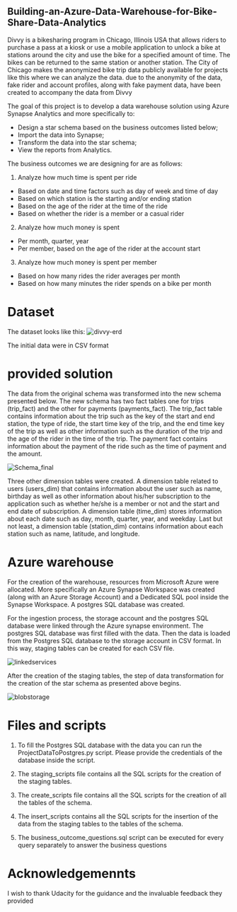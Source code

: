 ## Building-an-Azure-Data-Warehouse-for-Bike-Share-Data-Analytics

Divvy is a bikesharing program in Chicago, Illinois USA that allows riders to purchase a pass at a kiosk or use a mobile application to unlock a bike at stations around the city and use the bike for a specified amount of time. The bikes can be returned to the same station or another station. The City of Chicago makes the anonymized bike trip data publicly available for projects like this where we can analyze the data. due to the anonymity of the data, fake rider and account profiles, along with fake payment data, have been created to accompany the data from Divvy

The goal of this project is to develop a data warehouse solution using Azure Synapse Analytics and more specifically to:

- Design a star schema based on the business outcomes listed below;
- Import the data into Synapse;
- Transform the data into the star schema;
- View the reports from Analytics.

The business outcomes we are designing for are as follows:

1. Analyze how much time is spent per ride
- Based on date and time factors such as day of week and time of day
- Based on which station is the starting and/or ending station
- Based on the age of the rider at the time of the ride
- Based on whether the rider is a member or a casual rider
2. Analyze how much money is spent
- Per month, quarter, year
- Per member, based on the age of the rider at the account start
3. Analyze how much money is spent per member
- Based on how many rides the rider averages per month
- Based on how many minutes the rider spends on a bike per month

# Dataset

The dataset looks like this:
![divvy-erd](https://user-images.githubusercontent.com/46052843/216280192-1c628ef1-e66a-49e1-b33f-7a1a13611a3a.png)

The initial data were in CSV format

# provided solution

The data from the original schema was transformed into the new schema presented below. The new schema has two fact tables one for trips (trip_fact) and the other for payments (payments_fact). The trip_fact table contains information about the trip such as the key of the start and end station, the type of ride, the start time key of the trip, and the end time key of the trip as well as other information such as the duration of the trip and the age of the rider in the time of the trip. The payment fact contains information about the payment of the ride such as the time of payment and the amount.

![Schema_final](https://user-images.githubusercontent.com/46052843/216283708-27725203-ac27-4456-abb3-6abdd4ed44b2.png)

Three other dimension tables were created. A dimension table related to users (users_dim) that contains information about the user such as name, birthday as well as other information about his/her subscription to the application such as whether he/she is a member or not and the start and end date of subscription. A dimension table (time_dim) stores information about each date such as day, month, quarter, year, and weekday. Last but not least, a dimension table (station_dim) contains information about each station such as name, latitude, and longitude.

# Azure warehouse
For the creation of the warehouse, resources from Microsoft Azure were allocated. More specifically an Azure Synapse Workspace was created (along with an Azure Storage Account) and a Dedicated SQL pool inside the Synapse Workspace. A postgres SQL database was created. 

For the ingestion process, the storage account and the postgres SQL database were linked through the Azure synapse environment. The postgres SQL database was first filled with the data. Then the data is loaded from the Postgres SQL database to the storage account in CSV format. In this way, staging tables can be created for each CSV file. 

![linkedservices](https://user-images.githubusercontent.com/46052843/216309727-e4c7044b-8df1-4d27-81ec-8a477d5f4f3d.png)

After the creation of the staging tables, the step of data transformation for the creation of the star schema as presented above begins.

![blobstorage](https://user-images.githubusercontent.com/46052843/216309709-1184d6cb-1a26-4278-b150-06ab112fd3f4.png)

# Files and scripts
1. To fill the Postgres SQL database with the data you can run the ProjectDataToPostgres.py script. Please provide the credentials of the database inside the script. 

2. The staging_scripts file contains all the SQL scripts for the creation of the staging tables.

3. The create_scripts file contains all the SQL scripts for the creation of all the tables of the schema.

4. The insert_scripts contains all the SQL scripts for the insertion of the data from the staging tables to the tables of the schema. 

5. The business_outcome_questions.sql script can be executed for every query separately to answer the business questions 

# Acknowledgemennts

I wish to thank Udacity for the guidance and the invaluable feedback they provided


